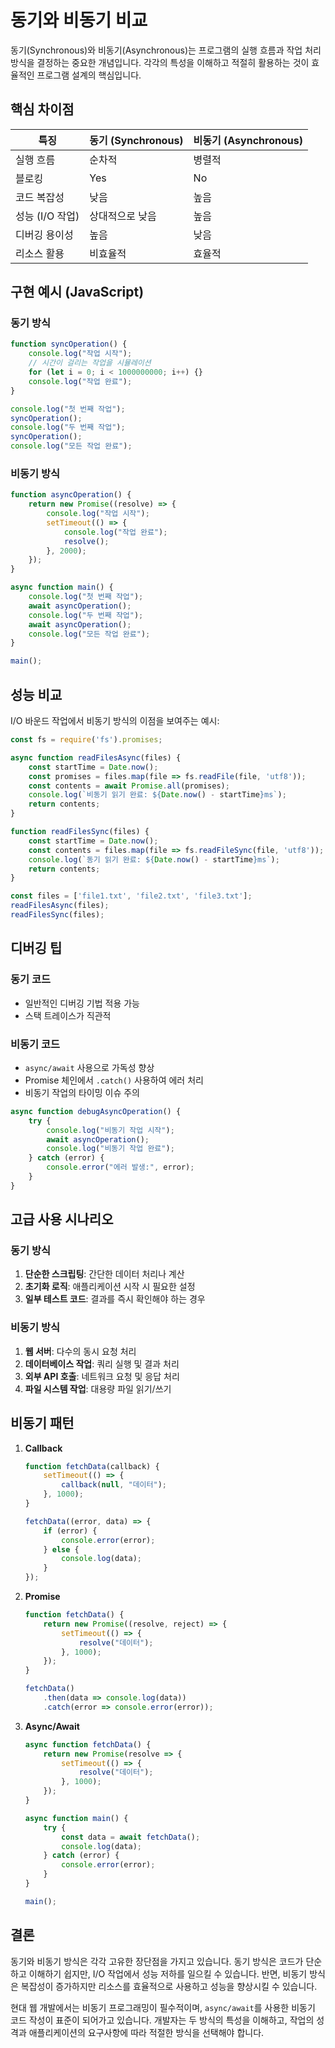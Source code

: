 # 동기와 비동기 비교

동기(Synchronous)와 비동기(Asynchronous)는 프로그램의 실행 흐름과 작업 처리 방식을 결정하는 중요한 개념입니다. 각각의 특성을 이해하고 적절히 활용하는 것이 효율적인 프로그램 설계의 핵심입니다.

## 핵심 차이점

| 특징 | 동기 (Synchronous) | 비동기 (Asynchronous) |
|------|---------------------|------------------------|
| 실행 흐름 | 순차적 | 병렬적 |
| 블로킹 | Yes | No |
| 코드 복잡성 | 낮음 | 높음 |
| 성능 (I/O 작업) | 상대적으로 낮음 | 높음 |
| 디버깅 용이성 | 높음 | 낮음 |
| 리소스 활용 | 비효율적 | 효율적 |

## 구현 예시 (JavaScript)

### 동기 방식

```javascript
function syncOperation() {
    console.log("작업 시작");
    // 시간이 걸리는 작업을 시뮬레이션
    for (let i = 0; i < 1000000000; i++) {}
    console.log("작업 완료");
}

console.log("첫 번째 작업");
syncOperation();
console.log("두 번째 작업");
syncOperation();
console.log("모든 작업 완료");
```

### 비동기 방식

```javascript
function asyncOperation() {
    return new Promise((resolve) => {
        console.log("작업 시작");
        setTimeout(() => {
            console.log("작업 완료");
            resolve();
        }, 2000);
    });
}

async function main() {
    console.log("첫 번째 작업");
    await asyncOperation();
    console.log("두 번째 작업");
    await asyncOperation();
    console.log("모든 작업 완료");
}

main();
```

## 성능 비교

I/O 바운드 작업에서 비동기 방식의 이점을 보여주는 예시:

```javascript
const fs = require('fs').promises;

async function readFilesAsync(files) {
    const startTime = Date.now();
    const promises = files.map(file => fs.readFile(file, 'utf8'));
    const contents = await Promise.all(promises);
    console.log(`비동기 읽기 완료: ${Date.now() - startTime}ms`);
    return contents;
}

function readFilesSync(files) {
    const startTime = Date.now();
    const contents = files.map(file => fs.readFileSync(file, 'utf8'));
    console.log(`동기 읽기 완료: ${Date.now() - startTime}ms`);
    return contents;
}

const files = ['file1.txt', 'file2.txt', 'file3.txt'];
readFilesAsync(files);
readFilesSync(files);
```

## 디버깅 팁

### 동기 코드

- 일반적인 디버깅 기법 적용 가능
- 스택 트레이스가 직관적

### 비동기 코드

- `async/await` 사용으로 가독성 향상
- Promise 체인에서 `.catch()` 사용하여 에러 처리
- 비동기 작업의 타이밍 이슈 주의

```javascript
async function debugAsyncOperation() {
    try {
        console.log("비동기 작업 시작");
        await asyncOperation();
        console.log("비동기 작업 완료");
    } catch (error) {
        console.error("에러 발생:", error);
    }
}
```

## 고급 사용 시나리오

### 동기 방식

1. **단순한 스크립팅**: 간단한 데이터 처리나 계산
2. **초기화 로직**: 애플리케이션 시작 시 필요한 설정
3. **일부 테스트 코드**: 결과를 즉시 확인해야 하는 경우

### 비동기 방식

1. **웹 서버**: 다수의 동시 요청 처리
2. **데이터베이스 작업**: 쿼리 실행 및 결과 처리
3. **외부 API 호출**: 네트워크 요청 및 응답 처리
4. **파일 시스템 작업**: 대용량 파일 읽기/쓰기

## 비동기 패턴

1. **Callback**

   ```javascript
   function fetchData(callback) {
       setTimeout(() => {
           callback(null, "데이터");
       }, 1000);
   }
   
   fetchData((error, data) => {
       if (error) {
           console.error(error);
       } else {
           console.log(data);
       }
   });
   ```

2. **Promise**

   ```javascript
   function fetchData() {
       return new Promise((resolve, reject) => {
           setTimeout(() => {
               resolve("데이터");
           }, 1000);
       });
   }
   
   fetchData()
       .then(data => console.log(data))
       .catch(error => console.error(error));
   ```

3. **Async/Await**

   ```javascript
   async function fetchData() {
       return new Promise(resolve => {
           setTimeout(() => {
               resolve("데이터");
           }, 1000);
       });
   }
   
   async function main() {
       try {
           const data = await fetchData();
           console.log(data);
       } catch (error) {
           console.error(error);
       }
   }
   
   main();
   ```

## 결론

동기와 비동기 방식은 각각 고유한 장단점을 가지고 있습니다. 동기 방식은 코드가 단순하고 이해하기 쉽지만, I/O 작업에서 성능 저하를 일으킬 수 있습니다. 반면, 비동기 방식은 복잡성이 증가하지만 리소스를 효율적으로 사용하고 성능을 향상시킬 수 있습니다.

현대 웹 개발에서는 비동기 프로그래밍이 필수적이며, `async/await`를 사용한 비동기 코드 작성이 표준이 되어가고 있습니다. 개발자는 두 방식의 특성을 이해하고, 작업의 성격과 애플리케이션의 요구사항에 따라 적절한 방식을 선택해야 합니다.
